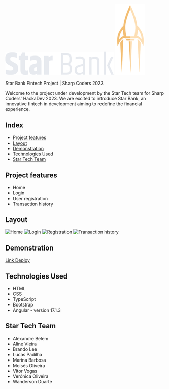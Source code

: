 ![StarBank](src/assets/StarBank.png) ![Foguete](src/assets/logo1.png)


Star Bank Fintech Project | Sharp Coders 2023

Welcome to the project under development by the Star Tech team for Sharp Coders' HackaDev 2023. We are excited to introduce Star Bank, an innovative fintech in development aiming to redefine the financial experience.

## Index
- [Project features](#project-features)
- [Layout](#layout)
- [Demonstration](#demonstration)
- [Technologies Used](#technologies-used)
- [Star Tech Team](#star-tech-team)

## Project features 

-  Home
-  Login
-  User registration
-  Transaction history

## Layout

![Home](colocarCaminhoImagem)
![Login](colocarCaminhoImagem)
![Registration](colocarCaminhoImagem)
![Transaction history](colocarCaminhoImagem)

## Demonstration

[Link Deploy](colocarLinkDeploy)

## Technologies Used

- HTML
- CSS
- TypeScript
- Bootstrap
- Angular - version 17.1.3

## Star Tech Team

- Alexandre Belem
- Aline Vieira
- Brando Lee
- Lucas Padilha
- Marina Barbosa
- Moisés Oliveira
- Vitor Vogas
- Verônica Oliveira
- Wanderson Duarte